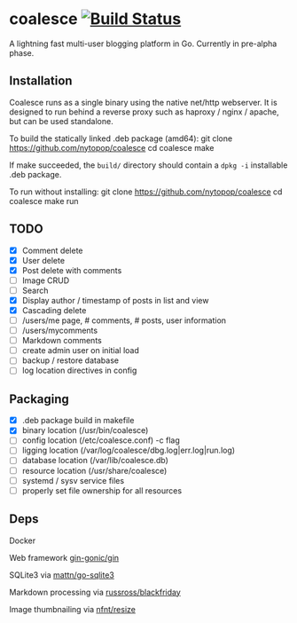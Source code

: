 # coalesce [![Build Status](https://travis-ci.org/nytopop/coalesce.svg?branch=master)](https://travis-ci.org/nytopop/coalesce)

A lightning fast multi-user blogging platform in Go. Currently in pre-alpha phase.

## Installation

Coalesce runs as a single binary using the native net/http webserver. It is designed to run behind a reverse proxy such as haproxy / nginx / apache, but can be used standalone.

To build the statically linked .deb package (amd64):
    git clone https://github.com/nytopop/coalesce
    cd coalesce
    make

If make succeeded, the `build/` directory should contain a `dpkg -i` installable .deb package.

To run without installing:
    git clone https://github.com/nytopop/coalesce
    cd coalesce
    make run

## TODO

- [x] Comment delete
- [x] User delete
- [x] Post delete with comments
- [ ] Image CRUD
- [ ] Search
- [x] Display author / timestamp of posts in list and view
- [x] Cascading delete
- [ ] /users/me page, # comments, # posts, user information
- [ ] /users/mycomments
- [ ] Markdown comments
- [ ] create admin user on initial load
- [ ] backup / restore database
- [ ] log location directives in config

## Packaging

- [x] .deb package build in makefile
- [x] binary location   (/usr/bin/coalesce)
- [ ] config location   (/etc/coalesce.conf) -c flag
- [ ] ligging location  (/var/log/coalesce/dbg.log|err.log|run.log)
- [ ] database location (/var/lib/coalesce.db)
- [ ] resource location (/usr/share/coalesce)
- [ ] systemd / sysv service files
- [ ] properly set file ownership for all resources

## Deps

Docker

Web framework [gin-gonic/gin](https://github.com/gin-gonic/gin)

SQLite3 via [mattn/go-sqlite3](https://github.com/mattn/go-sqlite3)

Markdown processing via [russross/blackfriday](https://github.com/russross/blackfriday)

Image thumbnailing via [nfnt/resize](https://github.com/nfnt/resize)
